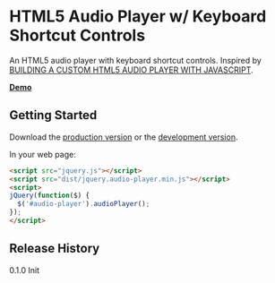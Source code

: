 # HTML5 Audio Player w/ Keyboard Shortcut Controls

An HTML5 audio player with keyboard shortcut controls. Inspired by [BUILDING A CUSTOM HTML5 AUDIO PLAYER WITH JAVASCRIPT](http://www.alexkatz.me/html5-audio/building-a-custom-html5-audio-player-with-javascript/).

**[Demo](http://jonmbake.github.io/jquery-html5-audioplayer/demo.html)**

## Getting Started
Download the [production version][min] or the [development version][max].

[min]: https://github.com/jonmbake/jquery-html5-audioplayer/blob/master/dist/jquery.audio-player.min.js
[max]: https://github.com/jonmbake/jquery-html5-audioplayer/blob/master/dist/jquery.audio-player.js

In your web page:

```html
<script src="jquery.js"></script>
<script src="dist/jquery.audio-player.min.js"></script>
<script>
jQuery(function($) {
  $('#audio-player').audioPlayer();
});
</script>
```

## Release History
0.1.0 Init
